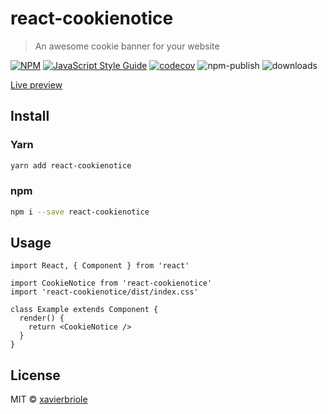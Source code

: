 # react-cookienotice

> An awesome cookie banner for your website

[![NPM](https://img.shields.io/npm/v/react-cookienotice.svg)](https://www.npmjs.com/package/react-cookienotice)
[![JavaScript Style Guide](https://img.shields.io/badge/code_style-standard-brightgreen.svg)](https://standardjs.com)
[![codecov](https://codecov.io/gh/xavierbriole/react-cookienotice/branch/master/graph/badge.svg?token=256VJO28DU)](https://codecov.io/gh/xavierbriole/react-cookienotice)
![npm-publish](https://github.com/xavierbriole/react-cookienotice/workflows/npm-publish/badge.svg)
![downloads](https://img.shields.io/badge/dynamic/json?color=blue&label=downloads&query=downloads&suffix=%2Fmonth&url=https%3A%2F%2Fapi.npmjs.org%2Fdownloads%2Fpoint%2Flast-month%2Freact-cookienotice)

[Live preview](https://xavierbriole.github.io/react-cookienotice)

## Install

### Yarn

```bash
yarn add react-cookienotice
```

### npm

```bash
npm i --save react-cookienotice
```

## Usage

```tsx
import React, { Component } from 'react'

import CookieNotice from 'react-cookienotice'
import 'react-cookienotice/dist/index.css'

class Example extends Component {
  render() {
    return <CookieNotice />
  }
}
```

## License

MIT © [xavierbriole](https://github.com/xavierbriole)
